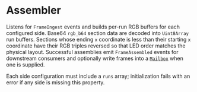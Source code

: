 # Assembler

Listens for `FrameIngest` events and builds per-run RGB buffers for each configured side.
Base64 `rgb_b64` section data are decoded into `Uint8Array` run buffers.
Sections whose ending `x` coordinate is less than their starting `x` coordinate
have their RGB triples reversed so that LED order matches the physical layout.
Successful assemblies emit `FrameAssembled` events for downstream consumers and
optionally write frames into a [`Mailbox`](../mailbox) when one is supplied.

Each side configuration must include a `runs` array; initialization fails with an error if any side is missing this property.
